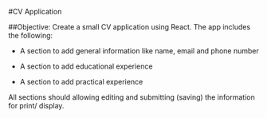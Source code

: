 #CV Application

##Objective:
Create a small CV application using React. The app includes the following:

- A section to add general information like name, email and phone number

- A section to add educational experience

- A section to add practical experience

All sections should allowing editing and submitting (saving) the information for print/ display.
